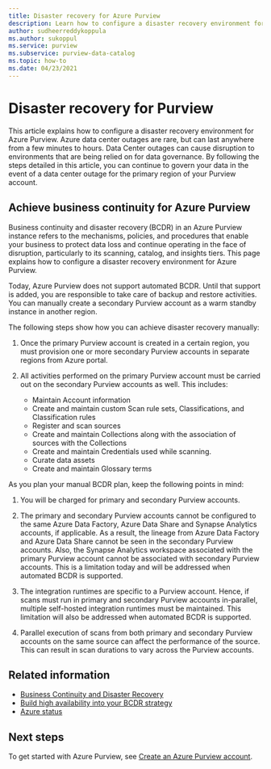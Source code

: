 ```yaml
---
title: Disaster recovery for Azure Purview
description: Learn how to configure a disaster recovery environment for Azure Purview.
author: sudheerreddykoppula
ms.author: sukoppul
ms.service: purview
ms.subservice: purview-data-catalog
ms.topic: how-to
ms.date: 04/23/2021
---
```

# Disaster recovery for Purview

This article explains how to configure a disaster recovery environment for Azure Purview. Azure data center outages are rare, but can last anywhere from a few minutes to hours. Data Center outages can cause disruption to environments that are being relied on for data governance. By following the steps detailed in this article, you can continue to govern your data in the event of a data center outage for the primary region of your Purview account.

## Achieve business continuity for Azure Purview

Business continuity and disaster recovery (BCDR) in an Azure Purview instance refers to the mechanisms, policies, and procedures that enable your business to protect data loss and continue operating in the face of disruption, particularly to its scanning, catalog, and insights tiers. This page explains how to configure a disaster recovery environment for Azure Purview.

Today, Azure Purview does not support automated BCDR. Until that support is added, you are responsible to take care of backup and restore activities. You can manually create a secondary Purview account as a warm standby instance in another region.

The following steps show how you can achieve disaster recovery manually:

1. Once the primary Purview account is created in a certain region, you must provision one or more secondary Purview accounts in separate regions from Azure portal. 

2. All activities performed on the primary Purview account must be carried out on the secondary Purview accounts as well. This includes: 

    - Maintain Account information
    - Create and maintain custom Scan rule sets, Classifications, and Classification rules
    - Register and scan sources
    - Create and maintain Collections along with the association of sources with the Collections
    - Create and maintain Credentials used while scanning.
    - Curate data assets
    - Create and maintain Glossary terms


As you plan your manual BCDR plan, keep the following points in mind: 

1. You will be charged for primary and secondary Purview accounts. 

2. The primary and secondary Purview accounts cannot be configured to the same Azure Data Factory, Azure Data Share and Synapse Analytics accounts, if applicable.  As a result, the lineage from Azure Data Factory and Azure Data Share cannot be seen in the secondary Purview accounts. Also, the Synapse Analytics workspace associated with the primary Purview account cannot be associated with secondary Purview accounts. This is a limitation today and will be addressed when automated BCDR is supported. 

3. The integration runtimes are specific to a Purview account. Hence, if scans must run in primary and secondary Purview accounts in-parallel, multiple self-hosted integration runtimes must be maintained. This limitation will also be addressed when automated BCDR is supported. 

4. Parallel execution of scans from both primary and secondary Purview accounts on the same source can affect the performance of the source. This can result in scan durations to vary across the Purview accounts.   

## Related information

- [Business Continuity and Disaster Recovery](../best-practices-availability-paired-regions.md)
- [Build high availability into your BCDR strategy](/azure/architecture/solution-ideas/articles/build-high-availability-into-your-bcdr-strategy)
- [Azure status](https://status.azure.com/status)

## Next steps

To get started with Azure Purview, see [Create an Azure Purview account](create-catalog-portal.md).
